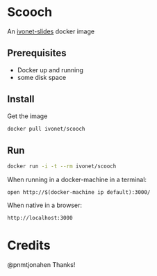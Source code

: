 # Scooch

An [ivonet-slides](https://github.com/IvoNet/ivonet-slides) docker image

## Prerequisites

* Docker up and running
* some disk space

## Install

Get the image
```sh
docker pull ivonet/scooch
```

## Run

```sh
docker run -i -t --rm ivonet/scooch
```

When running in a docker-machine in a terminal:

`open http://$(docker-machine ip default):3000/`

When native in a browser:

`http://localhost:3000`

  
# Credits

@pnmtjonahen Thanks!